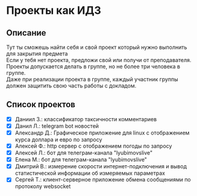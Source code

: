 # Проекты как ИДЗ
## Описание
Тут ты сможешь найти себя  и свой проект который нужно выполнить для закрытия предмета \
Если у тебя нет проекта, предложи свой или получи от преподавателя. \
Проекты допускается делать в группе, но не более три человека в группе. \
Даже при реализации проекта в группе, каждый участник группы должен защитить свою часть работы с докладом.


## Список проектов
- [x] Даниил З.: классификатор таксичности комментариев
- [x] Данил Л.: telegram bot новостей
- [x] Александр Д.: Графическое приложение для linux с отображением курса доллара и евро по запросу
- [x] Алексей Ф.: http сервер с отображением погоды по запросу
- [x] Алексей Л.: бот для телеграм-канала "lyubimovslive"
- [x] Елена М.: бот для телеграм-канала "lyubimovslive"
- [x] Дмитрий В.: измерение скорости интернет-подключения и вывод статистической информации об измеряемых параметрах
- [x] Сергей Т.: клиент-серверное приложение обмена сообщениями по протоколу websocket
